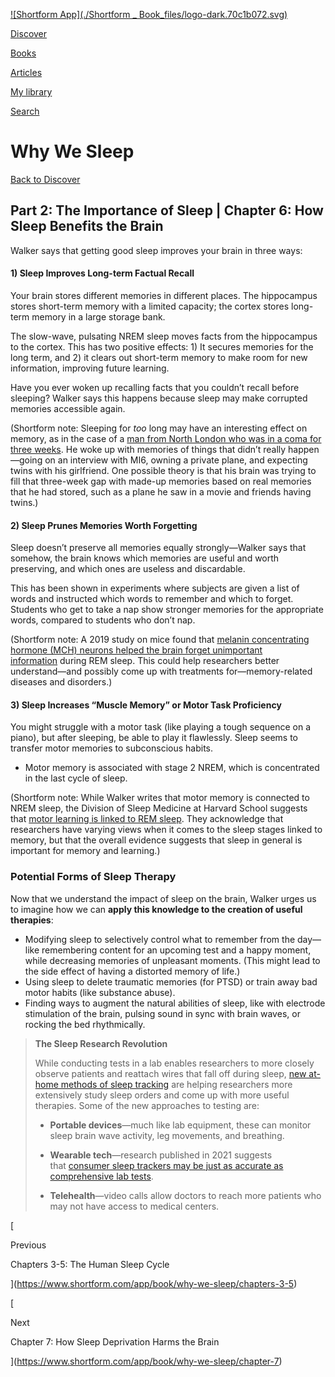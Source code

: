 [![Shortform App](./Shortform _ Book_files/logo-dark.70c1b072.svg)](https://www.shortform.com/app)

[Discover](https://www.shortform.com/app)

[Books](https://www.shortform.com/app/books)

[Articles](https://www.shortform.com/app/articles)

[My library](https://www.shortform.com/app/library)

[Search](https://www.shortform.com/app/search)

# Why We Sleep

[Back to Discover](https://www.shortform.com/app)

## Part 2: The Importance of Sleep | Chapter 6: How Sleep Benefits the Brain

Walker says that getting good sleep improves your brain in three ways:

#### 1) Sleep Improves Long-term Factual Recall

Your brain stores different memories in different places. The hippocampus stores short-term memory with a limited capacity; the cortex stores long-term memory in a large storage bank.

The slow-wave, pulsating NREM sleep moves facts from the hippocampus to the cortex. This has two positive effects: 1) It secures memories for the long term, and 2) it clears out short-term memory to make room for new information, improving future learning.

Have you ever woken up recalling facts that you couldn’t recall before sleeping? Walker says this happens because sleep may make corrupted memories accessible again.

(Shortform note: Sleeping for _too_ long may have an interesting effect on memory, as in the case of a [man from North London who was in a coma for three weeks](https://www.bostonglobe.com/ideas/2016/07/09/the-man-with-made-memories/1bXr53yLgye88yCJ859dqN/story.html#comments). He woke up with memories of things that didn’t really happen—going on an interview with MI6, owning a private plane, and expecting twins with his girlfriend. One possible theory is that his brain was trying to fill that three-week gap with made-up memories based on real memories that he had stored, such as a plane he saw in a movie and friends having twins.)

#### 2) Sleep Prunes Memories Worth Forgetting

Sleep doesn’t preserve all memories equally strongly—Walker says that somehow, the brain knows which memories are useful and worth preserving, and which ones are useless and discardable.

This has been shown in experiments where subjects are given a list of words and instructed which words to remember and which to forget. Students who get to take a nap show stronger memories for the appropriate words, compared to students who don’t nap.

(Shortform note: A 2019 study on mice found that [melanin concentrating hormone (MCH) neurons helped the brain forget unimportant information](https://www.nih.gov/news-events/news-releases/brain-may-actively-forget-during-dream-sleep) during REM sleep. This could help researchers better understand—and possibly come up with treatments for—memory-related diseases and disorders.)

#### 3) Sleep Increases “Muscle Memory” or Motor Task Proficiency

You might struggle with a motor task (like playing a tough sequence on a piano), but after sleeping, be able to play it flawlessly. Sleep seems to transfer motor memories to subconscious habits.

- Motor memory is associated with stage 2 NREM, which is concentrated in the last cycle of sleep.

(Shortform note: While Walker writes that motor memory is connected to NREM sleep, the Division of Sleep Medicine at Harvard School suggests that [motor learning is linked to REM sleep](http://healthysleep.med.harvard.edu/healthy/matters/benefits-of-sleep/learning-memory). They acknowledge that researchers have varying views when it comes to the sleep stages linked to memory, but that the overall evidence suggests that sleep in general is important for memory and learning.)

### Potential Forms of Sleep Therapy

Now that we understand the impact of sleep on the brain, Walker urges us to imagine how we can **apply this knowledge to the creation of useful therapies**:

- Modifying sleep to selectively control what to remember from the day—like remembering content for an upcoming test and a happy moment, while decreasing memories of unpleasant moments. (This might lead to the side effect of having a distorted memory of life.)
- Using sleep to delete traumatic memories (for PTSD) or train away bad motor habits (like substance abuse).
- Finding ways to augment the natural abilities of sleep, like with electrode stimulation of the brain, pulsing sound in sync with brain waves, or rocking the bed rhythmically.

> **The Sleep Research Revolution**
> 
> While conducting tests in a lab enables researchers to more closely observe patients and reattach wires that fall off during sleep, [new at-home methods of sleep tracking](https://www.hopkinsmedicine.org/health/wellness-and-prevention/the-future-of-sleep-studies) are helping researchers more extensively study sleep orders and come up with more useful therapies. Some of the new approaches to testing are:
> 
> - **Portable devices**—much like lab equipment, these can monitor sleep brain wave activity, leg movements, and breathing.
>     
> - **Wearable tech**—research published in 2021 suggests that [consumer sleep trackers may be just as accurate as comprehensive lab tests](https://academic.oup.com/sleep/article/44/5/zsaa291/6055610#247740733).
>     
> - **Telehealth**—video calls allow doctors to reach more patients who may not have access to medical centers.
>     

[

Previous

Chapters 3-5: The Human Sleep Cycle

](https://www.shortform.com/app/book/why-we-sleep/chapters-3-5)

[

Next

Chapter 7: How Sleep Deprivation Harms the Brain

](https://www.shortform.com/app/book/why-we-sleep/chapter-7)